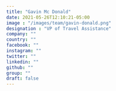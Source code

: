 ```yaml
---
title: "Gavin Mc Donald"
date: 2021-05-26T12:10:21-05:00
image : "/images/team/gavin-donald.png"
designation : "VP of Travel Assistance"
company: ""
country: ""
facebook: ""
instagram: ""
twitter: ""
linkedin: ""
github: ""
group: ""
draft: false
---
```


